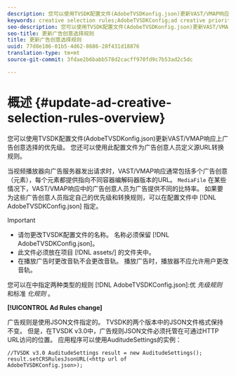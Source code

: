 ```yaml
---
description: 您可以使用TVSDK配置文件(AdobeTVSDKonfig.json)更新VAST/VMAP响应上广告创意选择的优先级。 您还可以使用此配置文件为广告创意人员定义源URL转换规则。
keywords: creative selection rules;AdobeTVSDKConfig;ad creative priorities;transformation rules
seo-description: 您可以使用TVSDK配置文件(AdobeTVSDKonfig.json)更新VAST/VMAP响应上广告创意选择的优先级。 您还可以使用此配置文件为广告创意人员定义源URL转换规则。
seo-title: 更新广告创意选择规则
title: 更新广告创意选择规则
uuid: 77d8e186-01b5-4d62-8686-28f431d18876
translation-type: tm+mt
source-git-commit: 3fdae2b6babb578d2cacff970fd9c7b53ad2c5dc

---
```



# 概述 {#update-ad-creative-selection-rules-overview}

您可以使用TVSDK配置文件(AdobeTVSDKonfig.json)更新VAST/VMAP响应上广告创意选择的优先级。 您还可以使用此配置文件为广告创意人员定义源URL转换规则。

当视频播放器向广告服务器发出请求时，VAST/VMAP响应通常包括多个广告创意（元素），每个元素都提供指向不同容器编解码器版本的URL。 `MediaFile` 在某些情况下，VAST/VMAP响应中的广告创意人员为广告提供不同的比特率。 如果要为这些广告创意人员指定自己的优先级和转换规则，可以在配置文件中 [!DNL AdobeTVSDKConfig.json] 指定。

>[!IMPORTANT]
>
>* 请勿更改TVSDK配置文件的名称。 名称必须保留 [!DNL AdobeTVSDKConfig.json]。
>* 此文件必须放在项目 [!DNL assets/] 的文件夹中。
>* 在播放广告时更改音轨不会更改音轨。 播放广告时，播放器不应允许用户更改音轨。
>



您可以在中指定两种类型的规则 [!DNL AdobeTVSDKConfig.json]:优 *先级规则* 和标准 *化规则* 。

**[!UICONTROL Ad Rules change]**

<!--<a id="section_EDCE7C94156D4A47AA2FBAE9BE0390CE"></a>-->

广告规则是使用JSON文件指定的。 TVSDK的两个版本中的JSON文件格式保持不变。 但是，在TVSDK v3.0中，广告规则JSON文件必须托管在可通过HTTP URL访问的位置。 应用程序可以使用AuditudeSettings的实例：

```
//TVSDK v3.0 AuditudeSettings result = new AuditudeSettings(); 
result.setCRSRulesJsonURL(<http url of 
AdobeTVSDKConfig.json>);  
```
